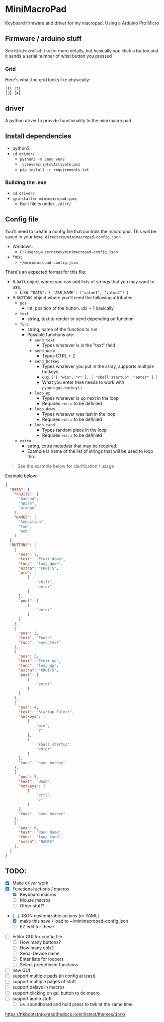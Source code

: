 # MiniMacroPad

Keyboard firmware and driver for my macropad. Using a Arduino Pro Micro

## Firmware / arduino stuff
See `MiniMacroPad.ino` for more details, but basically you click a button and it sends a serial number of what button you pressed

### Grid
Here's what the grid looks like physically:
```
[1] [2]
[3] [4]
```

## driver
A python driver to provide functionality to the mini macro pad.

## Install dependencies
- python3
- `cd driver/`
    - `python3 -m venv venv`
    - `.\venv\Scripts\Activate.ps1`
    - `pip install -r requirements.txt`

### Building the .exe
- `cd driver/`
- `pyinstaller minimacropad.spec`
    - Built file is under `./dist/`

## Config file
You'll need to create a config file that controls the macro pad. This will be saved in your `home directory/minimacropad-config.json`
  - Windows:
    - `C:\Users\<username>\minimacropad-config.json`
  - *nix:
    - `~/minimacropad-config.json`

There's an expected format for this file:
- A `DATA` object where you can add lists of strings that you may want to use.
  - Like: `"DATA": { "ARR_NAME": ["value1", "value2"] }`
- A `BUTTONS` object where you'll need the following attributes:
  - `pos`
    - int, position of the button. idx + 1 basically
  - `text`
    - string, text to render or send depending on function
  - `func`
    - string, name of the function to run
    - Possible functions are:
      - `send_text`
        - Types whatever is in the "text" field
      - `send_undo`
        - Types CTRL + Z
      - `send_hotkey`
        - Types whatever you put in the array, supports multiple hotkeys
        - e.g.  `[ [ "win", "r" ], [ "shell:startup", "enter" ] ]`
        - What you enter here needs to work with `pyautogui.hotkey()`
      - `loop_up`
        - Types whatever is up next in the loop
        - Requires `extra` to be definied 
      - `loop_down`
        - Types whatever was last in the loop
        - Requires `extra` to be definied 
      - `loop_rand`
        - Types random place in the loop
        - Requires `extra` to be definied 
  - `extra`
    - string, extra metadata that may be required.
    - Example is name of the list of strings that will be used to loop thru

> See the example below for clarification / usage
> 
Example below:
```json
{
  "DATA": {
    "FRUITS": [
      "banana",
      "apple",
      "orange"
    ],
    "NAMES": [
      "Sebastian",
      "Tom",
      "Bob"
    ]
  },
  "BUTTONS": [
    {
      "pos": 1,
      "text": "Fruit down",
      "func": "loop_down",
      "extra": "FRUITS",
      "pre": [
          [
              "shift",
              "enter"
          ]
      ],
      "post": [
          [
              "enter"
          ]
      ]
    },
    {
      "pos": 2,
      "text": "Foo\n",
      "func": "send_text"
    },
    {
      "pos": 3,
      "text": "Fruit up",
      "func": "loop_up",
      "extra": "FRUITS",
      "post": [
          [
              "enter"
          ]
      ]
    },
    {
      "pos": 4,
      "text": "Startup Folder",
      "hotkeys": [
          [
              "win",
              "r"
          ],
          [
              "shell:startup",
              "enter"
          ]
      ],
      "func": "send_hotkey"
    },
    {
      "pos": 5,
      "text": "Undo",
      "hotkeys": [
          [
              "ctrl",
              "z"
          ]
      ],
      "func": "send_hotkey"
    },
    {
      "pos": 6,
      "text": "Rand Name",
      "func": "loop_rand",
      "extra": "NAMES"
    },
  ]
}
```

## TODO:
- [x] Make driver work
- [x] Functional actions / macros
  - [x] Keyboard macros
  - [ ] Mouse macros
  - [ ] Other stuff?
- [...] JSON customizable actions (or YAML)
  - [x] make this save / load to ~/minimacropad-config.json
  - [ ] EZ edit for these
- [ ] Editor GUI for config file
  - [ ] How many buttons?
  - [ ] How many cols?
  - [ ] Serial Device name
  - [ ] Enter lists for loopers
  - [ ] Select predefinied functions
- [ ] new GUI
- [ ] support multiple pads (in config at least)
- [ ] support multiple pages of stuff
- [ ] support delays in macros
- [ ] support clicking on gui button to do macro
- [ ] support audio stuff
  - [ ] i.e. soundboard and hold press to talk at the same time

https://ttkbootstrap.readthedocs.io/en/latest/themes/dark/